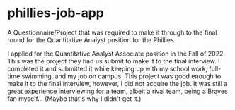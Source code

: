 # phillies-job-app
A Questionnaire/Project that was required to make it through to the final round for the Quantitative Analyst position for the Phillies.

I applied for the Quantitative Analyst Associate position in the Fall of 2022. This was the project they had us submit to make it to the final interview. I completed it and submitted it while keeping up with my school work, full-time swimming, and my job on campus.
This project was good enough to make it to the final interview, however, I did not acquire the job. It was still a great experience interviewing for a team, albeit a rival team, being a Braves fan myself... (Maybe that's why I didn't get it.)
